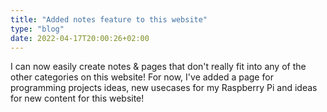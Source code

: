 ```yaml
---
title: "Added notes feature to this website"
type: "blog"
date: 2022-04-17T20:00:26+02:00
---
```


I can now easily create notes & pages that don't really fit into any of the other categories on this website! For now, I've added a page for programming projects ideas, new usecases for my Raspberry Pi and ideas for new content for this website!